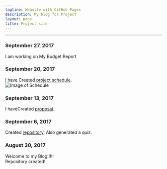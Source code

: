 ```yaml
---
tagline: Website with GitHub Pages
description: My blog for Project 
layout: page
title: Project site
---
```


-------------

### September 27, 2017 
I am working on My Budget Report

### September 20, 2017

I have Created [project schedule](https://github.com/VinoU/Bar-QR-code-scanners/blob/master/Vino%20Uthayakumar_Project%20Schedule.mpp).  
![Image of Schedule](https://raw.githubusercontent.com/six0four/StudentSenseHat/master/documentation/Week3RubricforProjectSchedule.jpg)

### September 13, 2017

 I haveCreated [proposal](https://github.com/VinoU/Bar-QR-code-scanners/blob/master/vino_%20proposal.xlsx).

### September 6, 2017

Created [repository](https://github.com/VinoU/Bar-QR-code-scanners). Also generated a quiz.

### August 30, 2017

Welcome to my Blog!!!!!  
Repository created!

